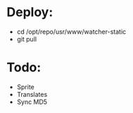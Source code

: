 # Deploy:
- cd /opt/repo/usr/www/watcher-static
- git pull

# Todo:
- Sprite
- Translates
- Sync MD5